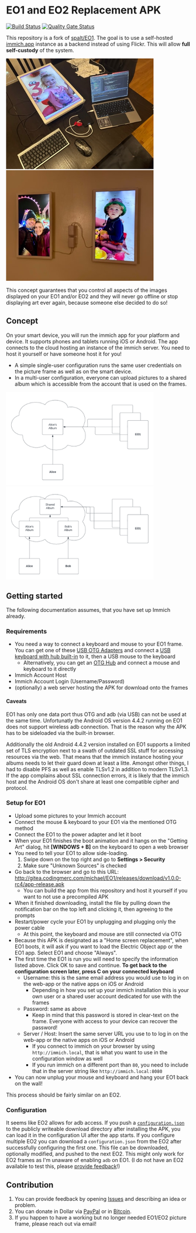 # EO1 and EO2 Replacement APK

[![Build Status](https://jenkins.codingmerc.com/job/EO1/job/main/badge/icon)](https://jenkins.codingmerc.com/job/EO1/job/main/)
[![Quality Gate Status](https://sonarcloud.io/api/project_badges/measure?project=gitea_eo1&metric=alert_status)](https://sonarcloud.io/summary/new_code?id=gitea_eo1)

This repository is a fork of [spalt/EO1](https://github.com/spalt/EO1). The goal is to use a
self-hosted [immich.app](https://immich.app/) instance as a backend instead of using Flickr. This will allow **full self-custody** of the system.

![photo of eo1 custom app development](_img/IMG_1451.jpg) ![photo of eo1 running custom app](_img/IMG_1452.jpg)

This concept guarantees that you control all aspects of the images displayed on your EO1 and/or EO2 and they will never go offline or stop displaying art ever again, because someone else decided to do so!

## Concept

On your smart device, you will run the immich app for your platform and device. It supports phones and tablets running iOS or Android. The app connects to the cloud hosting an instance of the immich server. You need to host it yourself or have someone host it for you!

- A simple single-user configuration runs the same user credentials on the picture frame as well as on the smart device.
- In a multi-user configuration, everyone can upload pictures to a shared album which is accessible from the account that is used on the frames.

<img src="_img/single_user.png" width=403/> <img src="_img/multi_user.png" width=403/>

## Getting started

The following documentation assumes, that you have set up Immich already.

### Requirements

- You need a way to connect a keyboard and mouse to your EO1 frame.  You can get one of these [USB OTG Adapters](https://www.amazon.com/gp/product/B01C6032G0/?&_encoding=UTF8&tag=aph0dc-20&linkCode=ur2&linkId=a2e10d0fcebbd4425ace19f040a24e27&camp=1789&creative=9325) and connect a [USB keyboard with hub built-in](https://www.amazon.com/gp/search?ie=UTF8&tag=aph0dc-20&linkCode=ur2&linkId=56fac2fd57bf775c7512756260c58b6e&camp=1789&creative=9325&index=pc-hardware&keywords=usb) to it, then a USB mouse to the keyboard
    - Alternatively, you can get an [OTG Hub](https://www.amazon.com/dp/B01HYJLZH6?psc=1&ref=ppx_yo2ov_dt_b_product_details&_encoding=UTF8&tag=aph0dc-20&linkCode=ur2&linkId=49938883224aa721262057e366759275&camp=1789&creative=9325) and connect a mouse and keyboard to it directly
- Immich Account Host
- Immich Account Login (Username/Password)
- (optionally) a web server hosting the APK for download onto the frames

#### Caveats

EO1 has only one data port thus OTG and adb (via USB) can not be used at the same time. Unfortunatly the Android OS version 4.4.2 running on EO1 does not support wireless adb connection. That is the reason why the APK has to be sideloaded via the built-in browser.

Additionally the old Android 4.4.2 version installed on EO1 supports a limited set of TLS encryption next to a swath of outdated SSL stuff for accessing resources via the web. That means that the immich instance hosting your albums needs to let their guard down at least a litte.
Amongst other things, I had to disable PFS as well as enable TLSv1.2 in addition to modern TLSv1.3. If the app complains about SSL connection errors, it is likely that the immich host and the Android OS don't share at least one compatible cipher and protocol.

### Setup for EO1

- Upload some pictures to your Immich account
- Connect the mouse & keyboard to your EO1 via the mentioned OTG method
- Connect the EO1 to the power adapter and let it boot
- When your EO1 finishes the boot animation and it hangs on the "Getting Art" dialog, hit **\[WINDOWS + B\]** on the keyboard to open a web browser
- You need to tell your EO1 to allow side-loading.
    1. Swipe down on the top right and go to **Settings > Security**
    2. Make sure "Unknown Sources" is checked
- Go back to the browser and go to this URL: <http://gitea.codingmerc.com/michael/EO1/releases/download/v1.0.0-rc4/app-release.apk>
  - You can build the app from this repository and host it yourself if you want to not use a precompiled APK
- When it finished downloading, install the file by pulling down the notification bar on the top left and clicking it, then agreeing to the prompts
- Restart/power cycle your EO1 by unplugging and plugging only the power cable
  - At this point, the keyboard and mouse are still connected via OTG
- Because this APK is designated as a "Home screen replacement", when EO1 boots, it will ask if you want to load the Electric Object app or the EO1 app. Select EO1 and choose "Always".
- The first time the EO1 is run you will need to specify the information listed above. Click OK to save and continue. **To get back to the configuration screen later, press C on your connected keyboard**
  - Username: this is the same email address you would use to log in on the web-app or the native apps on iOS or Android
    - Depending in how you set up your immich installation this is your own user or a shared user account dedicated for use with the frames
  - Password: same as above
    - Keep in mind that this password is stored in clear-text on the frame. Everyone with access to your device can recover the password!
  - Server / Host: Insert the same server URL you use to to log in on the web-app or the native apps on iOS or Android
    - If you connect to immich on your browser by using `http://immich.local`, that is what you want to use in the configuration window as well
    - If you run immich on a different port than `80`, you need to include that in the server string like `http://immich.local:8080`
- You can now unplug your mouse and keyboard and hang your EO1 back on the wall!

This process should be fairly similar on an EO2.

### Configuration

It seems like EO2 allows for adb access. If you push a [`configuration.json`](configuration_example.json) to the publicly writeable download directory after installing the APK, you can load it in the configuration UI after the app starts.
If you configure multiple EO2 you can download a `configuration.json` from the EO2 after successfully configuring the first one. This file can be downloaded, optionally modified, and pushed to the next EO2.
This might only work for EO2 frames as I'm unaware of enabling `adb` on EO1.
(I do not have an EO2 available to test this, please [provide feedback](https://gitea.codingmerc.com/michael/EO1/issues)!)

## Contribution

1. You can provide feedback by opening [Issues](https://gitea.codingmerc.com/michael/EO1/issues) and describing an idea or problem.
1. You can donate in Dollar via [PayPal](https://www.paypal.me/aphex3k) or in [Bitcoin](https://getalby.com/p/michaelhenke).
1. If you happen to have a working but no longer needed EO1/EO2 picture frame, please reach out via email!
